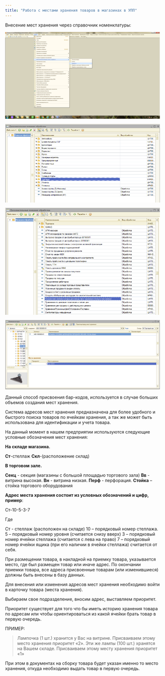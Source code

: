 ```yaml
---
title: "Работа с местами хранения товаров в магазинах в УПП"
---
```


Внесение мест хранения через справочник номенклатуры:

![](UPP/_attach/lu902410d7j_tmp_1e406e4955983e28.png)

![](UPP/_attach/lu902410d7j_tmp_39142bc8f2b8476.png)

![](UPP/_attach/Pasted%20image%2020221115101341.png)

![](UPP/_attach/Pasted%20image%2020221115101518.png)

Данный способ присвоения бар-кодов, используется в случае больших объемов создания мест хранения.

Система адресов мест хранения предназначена для более удобного и быстрого поиска товаров по ячейкам хранения, а так же может быть использована для идентификации и учета товара.

На данный момент в нашем предприятии используются следующие условные обозначения мест хранения:

**На складе магазина.**

**Ст**-стеллаж
**Скл**-(расположение склад)

**В торговом зале.**

**Секц** - секция (магазины с большой площадью торгового зала)
**Вв** - витрина высокая.
**Вн** - витрина низкая.
**Перф** - перфорация.
**Стойка** – стойка торгового оборудования

**Адрес места хранения состоит из условных обозначений и цифр, пример**:

Ст-10-5-3-7

Где

Ст - стеллаж (расположен на складе)
10 – порядковый номер стеллажа.
5 – порядковый номер уровня (считается снизу вверх)
3 – порядковый номер ячейки стеллажа (считается с лева на право)
7 – порядковый номер ячейки ящика (при его наличии в ячейки стеллажа) считается от себя.

При размещении товара, в накладной на приемку товара, указывается место, где был размещен товар или иначе адрес. По окончании приемки товара, все адреса присвоенные товарам (или изменившиеся) должны быть внесены в базу данных.

Для внесения или изменения адресов мест хранения необходимо войти в карточку товара (места хранения).

Выбираем свое подразделение, вносим адрес, выставляем приоритет.

Приоритет существует для того что бы иметь историю хранения товара по адресам или чтобы ориентироваться из какой ячейки брать товар в первую очередь.

ПРИМЕР:

> Лампочка (1 шт.) хранится у Вас на витрине. Присваиваем этому место хранения приоритет «2». Эти же лампы (100 шт.) хранятся на Вашем складе. Присваиваем этому месту хранения приоритет «1»

При этом в документах на сборку товара будет указан именно то место хранения, откуда необходимо выдать товар в первую очередь.